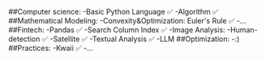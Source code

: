 ##Computer science: 
-Basic Python Language ✅
-Algorithm ✅
##Mathematical Modeling: 
-Convexity&Optimization: Euler's Rule ✅
-...
##Fintech:
-Pandas ✅
-Search Column Index ✅
-Image Analysis:
  -Human-detection ✅
  -Satellite ✅
-Textual Analysis ✅
-LLM 
##Optimization:
-:)
##Practices:
-Kwaii ✅
-...
